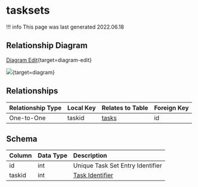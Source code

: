 # tasksets

!!! info
	This page was last generated 2022.06.18

## Relationship Diagram

[Diagram Edit](https://mermaid.live/edit#eyJjb2RlIjoiZXJEaWFncmFtXG4gICAgdGFza3NldHMge1xuICAgICAgICBpbnR1bnNpZ25lZCB0YXNraWRcbiAgICB9XG4gICAgdGFza3Mge1xuICAgICAgICBpbnR1bnNpZ25lZCBpZFxuICAgICAgICB0aW55aW50IHR5cGVcbiAgICB9XG4gICAgdGFza3NldHMgfHwtLW97IHRhc2tzIDogT25lLXRvLU9uZVxuXG4iLCJtZXJtYWlkIjp7InRoZW1lIjoiZGVmYXVsdCJ9LCJ1cGRhdGVFZGl0b3IiOnRydWUsImF1dG9TeW5jIjp0cnVlLCJ1cGRhdGVEaWFncmFtIjp0cnVlfQ==){target=diagram-edit}

[![](https://mermaid.ink/img/eyJjb2RlIjoiZXJEaWFncmFtXG4gICAgdGFza3NldHMge1xuICAgICAgICBpbnR1bnNpZ25lZCB0YXNraWRcbiAgICB9XG4gICAgdGFza3Mge1xuICAgICAgICBpbnR1bnNpZ25lZCBpZFxuICAgICAgICB0aW55aW50IHR5cGVcbiAgICB9XG4gICAgdGFza3NldHMgfHwtLW97IHRhc2tzIDogT25lLXRvLU9uZVxuXG4iLCJtZXJtYWlkIjp7InRoZW1lIjoiZGVmYXVsdCJ9LCJ1cGRhdGVFZGl0b3IiOnRydWUsImF1dG9TeW5jIjp0cnVlLCJ1cGRhdGVEaWFncmFtIjp0cnVlfQ==)](https://mermaid.ink/img/eyJjb2RlIjoiZXJEaWFncmFtXG4gICAgdGFza3NldHMge1xuICAgICAgICBpbnR1bnNpZ25lZCB0YXNraWRcbiAgICB9XG4gICAgdGFza3Mge1xuICAgICAgICBpbnR1bnNpZ25lZCBpZFxuICAgICAgICB0aW55aW50IHR5cGVcbiAgICB9XG4gICAgdGFza3NldHMgfHwtLW97IHRhc2tzIDogT25lLXRvLU9uZVxuXG4iLCJtZXJtYWlkIjp7InRoZW1lIjoiZGVmYXVsdCJ9LCJ1cGRhdGVFZGl0b3IiOnRydWUsImF1dG9TeW5jIjp0cnVlLCJ1cGRhdGVEaWFncmFtIjp0cnVlfQ==){target=diagram}

## Relationships

| Relationship Type | Local Key | Relates to Table | Foreign Key |
| :--- | :--- | :--- | :--- |
| One-to-One | taskid | [tasks](../../schema/tasks/tasks.md) | id |


## Schema

| Column | Data Type | Description |
| :--- | :--- | :--- |
| id | int | Unique Task Set Entry Identifier |
| taskid | int | [Task Identifier](tasks.md) |

